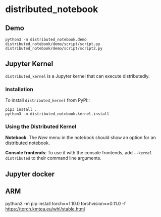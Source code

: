 # distributed_notebook

## Demo

    python3 -m distributed_notebook.demo distributed_notebook/demo/script/script.py distributed_notebook/demo/script/script2.py

## Jupyter Kernel

``distributed_kernel`` is a Jupyter kernel that can execute distributedly. 

### Installation

To install ``distributed_kernel`` from PyPI::

    pip3 install .
    python3 -m distributed_notebook.kernel.install

### Using the Distributed Kernel

**Notebook**: The *New* menu in the notebook should show an option for an distributed notebook.

**Console frontends**: To use it with the console frontends, add ``--kernel distributed`` to
their command line arguments.

## Jupyter docker

## ARM

python3 -m pip install torch==1.10.0 torchvision==0.11.0 -f https://torch.kmtea.eu/whl/stable.html